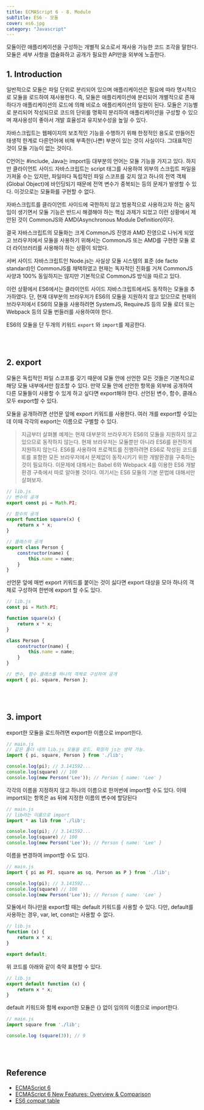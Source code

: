 ```yaml
---
title: ECMAScript 6 - 8. Module
subTitle: ES6 - 모듈
cover: es6.jpg
category: "Javascript"
---
```


모듈이란 애플리케이션을 구성하는 개별적 요소로서 재사용 가능한 코드 조각을 말한다.  
모듈은 세부 사항을 캡슐화하고 공개가 필요한 API만을 외부에 노출한다.  
  


## 1. Introduction  
  
일반적으로 모듈은 파일 단위로 분리되어 있으며 애플리케이션은 필요에 따라 명시적으로 모듈을 로드하여 재사용한다. 즉, 모듈은 애플리케이션에 분리되어 개별적으로 존재하다가 애플리케이션의 로드에 의해 비로소 애플리케이션의 일원이 된다. 모듈은 기능별로 분리되어 작성되므로 코드의 단위를 명확히 분리하여 애플리케이션을 구성할 수 있으며 재사용성이 좋아서 개발 효율성과 유지보수성을 높일 수 있다.  
  
자바스크립트는 웹페이지의 보조적인 기능을 수행하기  위해 한정적인 용도로 만들어진 태생적 한계로 다른언어에 비해 부족한(나쁜) 부분이 있는 것이 사실이다. 그대표적인 것이 모듈 기능이 없는 것이다.  
  
C언어는 #include, Java는 import등 대부분의 언어는 모듈 기능을 가지고 있다. 하지만 클라이언트 사이드 자바스크립트는 script 태그를 사용하여 외부의 스크립트 파일을 가져올 수는 있지만, 파일마다 독립적인 파일 스코프를 갖지 않고 하나의 전역 객체(Global Object)에 바인딩되기 때문에 전역 변수가 중복되는 등의 문제가 발생할 수 있다. 이것으로는 모듈화를 구현할 수 없다.  
  
자바스크립트를 클라이언트 사이드에 국한하지 않고 범용적으로 사용하고자 하는 움직임이 생기면서 모듈 기능은 반드시 해결해야 하는 핵심 과제가 되었고 이런 상황에서 제안된 것이 CommonJS와 AMD(Asynchronous Module Definition)이다.  
  
결국 자바스크립트의 모듈화는 크게 CommonJS 진영과 AMD 진영으로 나뉘게 되었고 브라우저에서 모듈을 사용하기 위해서는 CommonJS 또는 AMD를 구현한 모듈 로더 라이브러리를 사용해야 하는 상황이 되었다.  
  
서버 사이드 자바스크립트인 Node.js는 사실상 모듈 시스템의 표준 (de facto standard)인 CommonJS를 채택하였고 현재는 독자적인 진화를 거쳐 CommonJS 사양과 100% 동일하지는 않지만 기본적으로 CommonJS 방식을 따르고 있다.  
  
이런 상황에서 ES6에서는 클라이언트 사이드 자바스크립트에서도 동작하는 모듈을 추가하였다. 단, 현재 대부분의 브라우저가 ES6의 모듈을 지원하지 않고 있으므로 현재의 브라우저에서 ES6의 모듈을 사용하려면 SystemJS, RequireJS 등의 모듈 로더 또는 Webpack 등의 모듈 번들러를 사용하여야 한다.  
  
ES6의 모듈을 단 두개의 키워드 <code>export</code> 와 <code>import</code>를 제공한다.  

<br>
<br>

## 2. export
모듈은 독립적인 파일 스코프를 갖기 때문에 모듈 안에 선언한 모든 것들은 기본적으로 해당 모듈 내부에서만 참조할 수 있다. 만약 모듈 안에 선언한 항목을 외부에 공개하여 다른 모듈들이 사용할 수 있게 하고 싶다면 export해야 한다. 선언된 변수, 함수, 클래스 모두 export할 수 있다.

모듈을 공개하려면 선언문 앞에 export 키워드를 사용한다. 여러 개를 export할 수있는데 이때 각각의 export는 이름으로 구별할 수 있다.  
>지금부터 살펴볼 예제는 현재 대부분의 브라우저가 ES6의 모듈을 지원하지 않고 있으므로 동작하지 않는다. 현재 브라우저는 모듈뿐만 아니라 ES6를 완전하게 지원하지 않는다. ES6를 사용하여 프로젝트를 진행하려면 ES6로 작성된 코드를 IE를 포함한 모든 브라우저에서 문제없이 동작시키기 위한 개발환경을 구축하는 것이 필요하다. 이문제에 대해서는 Babel 6와 Webpack 4를 이용한 ES6 개발환경 구축에서 따로 알아볼 것이다. 여기서는 ES6 모듈의 기본 문법에 대해서만 살펴보자.  
  

~~~javascript
// lib.js
// 변수의 공개
export const pi = Math.PI;

// 함수의 공개
export function square(x) {
    return x * x;
}

// 클래스의 공개
export class Person {
    constructor(name) {
        this.name = name;
    }
}
~~~
선언문 앞에 매번 export 키워드를 붙이는 것이 싫다면 export 대상을 모아 하나의 객체로 구성하여 한번에 export 할 수도 있다.
~~~javascript
// lib.js
const pi = Math.PI;

function square(x) {
    return x * x;
}

class Person {
    constructor(name) {
        this.name = name;
    }
}

// 변수, 함수 클래스를 하나의 객체로 구성하여 공개
export { pi, square, Person };
~~~

<br>
<br>

## 3. import  
  
export한 모듈을 로드하려면 export한 이름으로 import한다.  
~~~javascript
// main.js
// 같은 폴더 내의 lib.js 모듈을 로드. 확장자 js는 생략 가능.
import { pi, square, Person } from './lib';

console.log(pi); // 3.141592...
console.log(square) // 100
console.log(new Person('Lee')); // Person { name: 'Lee' }
~~~
각각의 이름을 지정하지 않고 하나의 이름으로 한꺼번에 import할 수도 있다. 이때 import되는 항목은 as 뒤에 지정한 이름의 변수에 할당된다
~~~javascript
// main.js
// lib라는 이름으로 import
import * as lib from './lib';

console.log(pi); // 3.141592...
console.log(square) // 100
console.log(new Person('Lee')); // Person { name: 'Lee' }
~~~
이름을 변경하여 import할 수도 있다.
~~~javascript
// main.js
import { pi as PI, square as sq, Person as P } from './lib';

console.log(pi); // 3.141592...
console.log(square) // 100
console.log(new Person('Lee')); // Person { name: 'Lee' }
~~~
모듈에서 하나만을 export할 때는 default 키워드를 사용할 수 있다. 다만, default를 사용하는 경우, var, let, const는 사용할 수 없다.
~~~javascript
// lib.js
function (x) {
    return x * x;
}

export default;
~~~
위 코드를 아래와 같이 축약 표현할 수 있다.
~~~javascript
// lib.js
export default function (x) {
    return x * x;
}
~~~
default 키워드와 함께 export한 모듈은 {} 없이 임의의 이름으로 import한다.
~~~javascript
// main.js
import square from './lib';

console.log (square(3)); // 9
~~~

<br>
<br>

## Reference
* [ECMAScript 6](http://www.ecma-international.org/ecma-262/6.0/ECMA-262.pdf)
* [ECMAScript 6 New Features: Overview & Comparison](http://es6-features.org/#Constants)
* [ES6 compat table](https://kangax.github.io/compat-table/es6/)